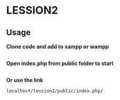 # **LESSION2**
## **Usage**
**Clone code and add to xampp or wampp**
```console
```
**Open index.php from public folder to start**
```console
```
**Or use the link**
```console
localhost/lession2/public/index.php/
```

